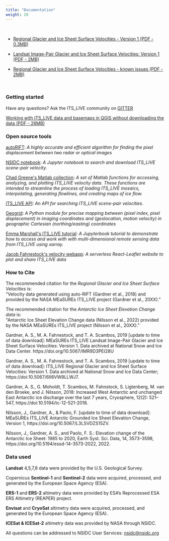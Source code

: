 ```yaml
---
title: "Documentation"
weight: 20
---
```


<br>

* [Regional Glacier and Ice Sheet Surface Velocities - Version 1 (PDF - 0.3MB)](http://its-live-data.jpl.nasa.gov.s3.amazonaws.com/documentation/ITS_LIVE-Regional-Glacier-and-Ice-Sheet-Surface-Velocities.pdf)

* [Landsat Image-Pair Glacier and Ice Sheet Surface Velocities: Version 1 (PDF - 2MB)](http://its-live-data.jpl.nasa.gov.s3.amazonaws.com/documentation/ITS_LIVE-Landsat-Scene-Pair-Velocities-v01.pdf)

* [Regional Glacier and Ice Sheet Surface Velocities - known issues (PDF - 2MB)](http://its-live-data.jpl.nasa.gov.s3.amazonaws.com/documentation/ITS_LIVE-Regional-Glacier-and-Ice-Sheet-Surface-Velocities-Known-Issues.pdf)

<br>

### Getting started

Have any questions? Ask the ITS_LIVE community on [GITTER](https://gitter.im/its_live/community)

[Working with ITS_LIVE data and basemaps in QGIS without downloading the data (PDF - 26MB)](http://its-live-data.jpl.nasa.gov.s3.amazonaws.com/documentation/ITS_LIVE_using_QGIS.pdf)

### Open source tools

<p><a href="https://github.com/leiyangleon/autoRIFT"> autoRIFT</a>:<i> A highly accurate and efficient algorithm for finding the pixel displacement between two radar or optical images</i> </p>
<p><a href="https://github.com/nsidc/NSIDC-Data-Tutorials/blob/main/notebooks/itslive/itslive-notebook.ipynb"> NSIDC notebook</a>:<i> A Jupyter notebook to search and download ITS_LIVE scene-pair velocity.</i> </p>
<p><a href="https://github.com/chadagreene/ITS_LIVE"> Chad Greene's Matlab collection</a>:<i> A set of Matlab functions for accessing, analyzing, and plotting ITS_LIVE velocity data. These functions are intended to streamline the process of loading ITS_LIVE mosaics, interpolating, generating flowlines, and creating maps of ice flow.</i> </p>
 <p><a href="https://staging.nsidc.org/apps/itslive-search/docs"> ITS_LIVE API</a>:<i> An API for searching ITS_LIVE scene-pair velocities.</i> </p>
<p><a href="https://github.com/leiyangleon/Geogrid"> Geogrid</a>:<i> A Python module for precise mapping between (pixel index, pixel displacement) in imaging coordinates and (geolocation, motion velocity) in geographic Cartesian (northing/easting) coordinates</i> </p>
<p><a href="https://e-marshall.github.io/itslive/intro.html"> Emma Marshall's ITS_LIVE tutorial</a>:<i> A Jupyterbook tutorial to demonstrate how to access and work with with multi-dimensional remote sensing data from ITS_LIVE using xarray.</i> </p>
<p><a href="https://mappin.itsliveiceflow.science/">Jacob Fahnestock's velocity webapp</a>:<i> A serverless React-Leaflet website to plot and share ITS_LIVE data</i> </p>



### How to Cite

<p>The recommended citation for the <i>Regional Glacier and Ice Sheet Surface Velocities</i> is:<br/>
"Velocity data generated using auto-RIFT (Gardner et al., 2018) and provided by the NASA MEaSUREs ITS_LIVE project (Gardner et al., 20XX)."
</p>

<p>The recommended citation for the <i> Antarctic Ice Sheet Elevation Change data</i> is:<br/>
"Antarctic Ice Sheet Elevation Change data (Nilsson et al., 2022) provided by the NASA MEaSUREs ITS_LIVE project (Nilsson et al., 20XX)."
</p>

<p>Gardner, A. S., M. A. Fahnestock, and T. A. Scambos, 2019 [update to time of data download]: MEaSUREs ITS_LIVE Landsat Image-Pair Glacier and Ice Sheet Surface Velocities: Version 1. Data archived at National Snow and Ice Data Center. https://doi.org/10.5067/IMR9D3PEI28U</p>

<p>Gardner, A. S., M. A. Fahnestock, and T. A. Scambos, 2019 [update to time of data download]: ITS_LIVE Regional Glacier and Ice Sheet Surface
Velocities: Version 1. Data archived at National Snow and Ice Data Center; https://doi:10.5067/6II6VW8LLWJ7.</p>

<p>Gardner, A. S., G. Moholdt, T. Scambos, M. Fahnstock, S. Ligtenberg, M. van den Broeke, and J. Nilsson, 2018: Increased West Antarctic and unchanged East Antarctic ice discharge over the last 7 years, Cryosphere, 12(2): 521–547, https://doi:10.5194/tc-12-521-2018.</p>

<p>Nilsson, J., Gardner, A., & Paolo, F. [update to time of data download]: MEaSUREs ITS_LIVE Antarctic Grounded Ice Sheet Elevation Change, Version 1,  https://doi.org/10.5067/L3LSVDZS15ZV.</p>

<p> Nilsson, J., Gardner, A. S., and Paolo, F. S.: Elevation change of the Antarctic Ice Sheet: 1985 to 2020, Earth Syst. Sci. Data, 14, 3573–3598, https://doi.org/10.5194/essd-14-3573-2022, 2022. </p>



### Data used

<p><strong>Landsat</strong> 4,5,7,8 data were provided by the U.S. Geological Survey.</p>

<p>Copernicus <strong>Sentinel-1</strong> and <strong>Sentinel-2</strong> data were acquired, processed, and generated by the European Space Agency (ESA).</p>

<p><strong>ERS-1</strong> and <strong>ERS-2</strong> altimetry data were provided by ESA’s Reprocessed ESA ERS Altimetry (REAPER) project.</p>

<p><strong>Envisat</strong> and <strong>CryoSat</strong> altimetry data were acquired, processed, and generated by the European Space Agency (ESA).</p>

<p><strong>ICESat & ICESat-2</strong> altimetry data was provided by NASA through NSIDC.</p>


All questions can be addressed to NSIDC User Services: <a href="mailto:nsidc@nsidc.org">nsidc@nsidc.org</a>
